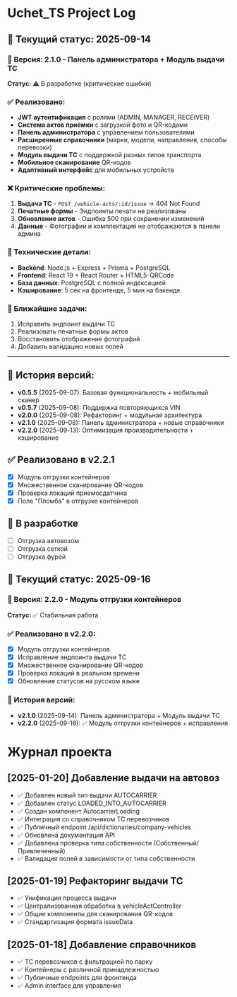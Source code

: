 # Uchet_TS Project Log

## 📅 Текущий статус: 2025-09-14

### 🚀 Версия: 2.1.0 - Панель администратора + Модуль выдачи ТС
**Статус:** ⚠️ В разработке (критические ошибки)

### ✅ Реализовано:
- **JWT аутентификация** с ролями (ADMIN, MANAGER, RECEIVER)
- **Система актов приёмки** с загрузкой фото и QR-кодами
- **Панель администратора** с управлением пользователями
- **Расширенные справочники** (марки, модели, направления, способы перевозки)
- **Модуль выдачи ТС** с поддержкой разных типов транспорта
- **Мобильное сканирование** QR-кодов
- **Адаптивный интерфейс** для мобильных устройств

### ❌ Критические проблемы:
1. **Выдача ТС** - `POST /vehicle-acts/:id/issue` → 404 Not Found
2. **Печатные формы** - Эндпоинты печати не реализованы
3. **Обновление актов** - Ошибка 500 при сохранении изменений
4. **Данные** - Фотографии и комплектация не отображаются в панели админа

### 🔧 Технические детали:
- **Backend**: Node.js + Express + Prisma + PostgreSQL
- **Frontend**: React 19 + React Router + HTML5-QRCode
- **База данных**: PostgreSQL с полной индексацией
- **Кэширование**: 5 сек на фронтенде, 5 мин на бэкенде

### 🎯 Ближайшие задачи:
1. Исправить эндпоинт выдачи ТС
2. Реализовать печатные формы актов
3. Восстановить отображение фотографий
4. Добавить валидацию новых полей

---

## 📅 История версий:
- **v0.5.5** (2025-09-07): Базовая функциональность + мобильный сканер
- **v0.5.7** (2025-09-08): Поддержка повторяющихся VIN
- **v2.0.0** (2025-09-08): Рефакторинг + модульная архитектура
- **v2.1.0** (2025-09-08): Панель администратора + новые справочники
- **v2.2.0** (2025-09-13): Оптимизация производительности + кэширование

## ✅ Реализовано в v2.2.1
- [x] Модуль отгрузки контейнеров
- [x] Множественное сканирование QR-кодов
- [x] Проверка локаций приемосдатчика
- [x] Поле "Пломба" в отгрузке контейнеров

## 🚧 В разработке
- [ ] Отгрузка автовозом
- [ ] Отгрузка сеткой
- [ ] Отгрузка фурой

## 📅 Текущий статус: 2025-09-16

### 🚀 Версия: 2.2.0 - Модуль отгрузки контейнеров
**Статус:** ✅ Стабильная работа

### ✅ Реализовано в v2.2.0:
- [x] Модуль отгрузки контейнеров
- [x] Исправление эндпоинта выдачи ТС
- [x] Множественное сканирование QR-кодов
- [x] Проверка локаций в реальном времени
- [x] Обновление статусов на русском языке

### 📅 История версий:
- **v2.1.0** (2025-09-14): Панель администратора + Модуль выдачи ТС
- **v2.2.0** (2025-09-16): ✅ Модуль отгрузки контейнеров + исправления

# Журнал проекта

## [2025-01-20] Добавление выдачи на автовоз
- ✅ Добавлен новый тип выдачи AUTOCARRIER
- ✅ Добавлен статус LOADED_INTO_AUTOCARRIER
- ✅ Создан компонент AutocarrierLoading
- ✅ Интеграция со справочником ТС перевозчиков
- ✅ Публичный endpoint /api/dictionaries/company-vehicles
- ✅ Обновлена документация API
- ✅ Добавлена проверка типа собственности (Собственный/Привлеченный)
- ✅ Валидация полей в зависимости от типа собственности

## [2025-01-19] Рефакторинг выдачи ТС
- ✅ Унификация процесса выдачи
- ✅ Централизованная обработка в vehicleActController
- ✅ Общие компоненты для сканирования QR-кодов
- ✅ Стандартизация формата issueData

## [2025-01-18] Добавление справочников
- ✅ ТС перевозчиков с фильтрацией по парку
- ✅ Контейнеры с различной принадлежностью
- ✅ Публичные endpoints для фронтенда
- ✅ Admin interface для управления